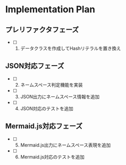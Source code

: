 # Implementation Plan

## プレリファクタフェーズ

- [ ] 1. データクラスを作成してHashリテラルを置き換え

## JSON対応フェーズ

- [ ] 2. ネームスペース判定機能を実装
- [ ] 3. JSON出力にネームスペース情報を追加
- [ ] 4. JSON対応のテストを追加

## Mermaid.js対応フェーズ

- [ ] 5. Mermaid.js出力にネームスペース表現を追加
- [ ] 6. Mermaid.js対応のテストを追加